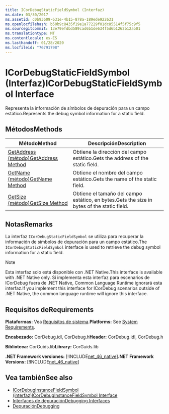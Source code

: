 ```yaml
---
title: ICorDebugStaticFieldSymbol (Interfaz)
ms.date: 03/30/2017
ms.assetid: c0b93609-631e-4b15-878a-189ede922631
ms.openlocfilehash: b50b9c8435f19e1a77229f01dc85514f5f75c9f5
ms.sourcegitcommit: 13e79efdbd589cad6b1de634f5d6b1262b12ab01
ms.translationtype: MT
ms.contentlocale: es-ES
ms.lasthandoff: 01/28/2020
ms.locfileid: "76791798"
---
```

# <a name="icordebugstaticfieldsymbol-interface"></a><span data-ttu-id="03c29-102">ICorDebugStaticFieldSymbol (Interfaz)</span><span class="sxs-lookup"><span data-stu-id="03c29-102">ICorDebugStaticFieldSymbol Interface</span></span>
<span data-ttu-id="03c29-103">Representa la información de símbolos de depuración para un campo estático.</span><span class="sxs-lookup"><span data-stu-id="03c29-103">Represents the debug symbol information for a static field.</span></span>  
  
## <a name="methods"></a><span data-ttu-id="03c29-104">Métodos</span><span class="sxs-lookup"><span data-stu-id="03c29-104">Methods</span></span>  
  
|<span data-ttu-id="03c29-105">Método</span><span class="sxs-lookup"><span data-stu-id="03c29-105">Method</span></span>|<span data-ttu-id="03c29-106">Descripción</span><span class="sxs-lookup"><span data-stu-id="03c29-106">Description</span></span>|  
|------------|-----------------|  
|[<span data-ttu-id="03c29-107">GetAddress (método)</span><span class="sxs-lookup"><span data-stu-id="03c29-107">GetAddress Method</span></span>](icordebugstaticfieldsymbol-getaddress-method.md)|<span data-ttu-id="03c29-108">Obtiene la dirección del campo estático.</span><span class="sxs-lookup"><span data-stu-id="03c29-108">Gets the address of the static field.</span></span>|  
|[<span data-ttu-id="03c29-109">GetName (método)</span><span class="sxs-lookup"><span data-stu-id="03c29-109">GetName Method</span></span>](icordebugstaticfieldsymbol-getname-method.md)|<span data-ttu-id="03c29-110">Obtiene el nombre del campo estático.</span><span class="sxs-lookup"><span data-stu-id="03c29-110">Gets the name of the static field.</span></span>|  
|[<span data-ttu-id="03c29-111">GetSize (método)</span><span class="sxs-lookup"><span data-stu-id="03c29-111">GetSize Method</span></span>](icordebugstaticfieldsymbol-getsize-method.md)|<span data-ttu-id="03c29-112">Obtiene el tamaño del campo estático, en bytes.</span><span class="sxs-lookup"><span data-stu-id="03c29-112">Gets the size in bytes of the static field.</span></span>|  
  
## <a name="remarks"></a><span data-ttu-id="03c29-113">Notas</span><span class="sxs-lookup"><span data-stu-id="03c29-113">Remarks</span></span>  
 <span data-ttu-id="03c29-114">La interfaz `ICorDebugStaticFieldSymbol` se utiliza para recuperar la información de símbolos de depuración para un campo estático.</span><span class="sxs-lookup"><span data-stu-id="03c29-114">The `ICorDebugStaticFieldSymbol` interface is used to retrieve the debug symbol information for a static field.</span></span>  
  
> [!NOTE]
> <span data-ttu-id="03c29-115">Esta interfaz solo está disponible con .NET Native.</span><span class="sxs-lookup"><span data-stu-id="03c29-115">This interface is available with .NET Native only.</span></span> <span data-ttu-id="03c29-116">Si implementa esta interfaz para escenarios de ICorDebug fuera de .NET Native, Common Language Runtime ignorará esta interfaz.</span><span class="sxs-lookup"><span data-stu-id="03c29-116">If you implement this interface for ICorDebug scenarios outside of .NET Native, the common language runtime will ignore this interface.</span></span>  
  
## <a name="requirements"></a><span data-ttu-id="03c29-117">Requisitos de</span><span class="sxs-lookup"><span data-stu-id="03c29-117">Requirements</span></span>  
 <span data-ttu-id="03c29-118">**Plataformas:** Vea [Requisitos de sistema](../../../../docs/framework/get-started/system-requirements.md).</span><span class="sxs-lookup"><span data-stu-id="03c29-118">**Platforms:** See [System Requirements](../../../../docs/framework/get-started/system-requirements.md).</span></span>  
  
 <span data-ttu-id="03c29-119">**Encabezado:** CorDebug.idl, CorDebug.h</span><span class="sxs-lookup"><span data-stu-id="03c29-119">**Header:** CorDebug.idl, CorDebug.h</span></span>  
  
 <span data-ttu-id="03c29-120">**Biblioteca:** CorGuids.lib</span><span class="sxs-lookup"><span data-stu-id="03c29-120">**Library:** CorGuids.lib</span></span>  
  
 <span data-ttu-id="03c29-121">**.NET Framework versiones:** [!INCLUDE[net_46_native](../../../../includes/net-46-native-md.md)]</span><span class="sxs-lookup"><span data-stu-id="03c29-121">**.NET Framework Versions:** [!INCLUDE[net_46_native](../../../../includes/net-46-native-md.md)]</span></span>  
  
## <a name="see-also"></a><span data-ttu-id="03c29-122">Vea también</span><span class="sxs-lookup"><span data-stu-id="03c29-122">See also</span></span>

- [<span data-ttu-id="03c29-123">ICorDebugInstanceFieldSymbol (interfaz)</span><span class="sxs-lookup"><span data-stu-id="03c29-123">ICorDebugInstanceFieldSymbol Interface</span></span>](icordebuginstancefieldsymbol-interface.md)
- [<span data-ttu-id="03c29-124">Interfaces de depuración</span><span class="sxs-lookup"><span data-stu-id="03c29-124">Debugging Interfaces</span></span>](debugging-interfaces.md)
- [<span data-ttu-id="03c29-125">Depuración</span><span class="sxs-lookup"><span data-stu-id="03c29-125">Debugging</span></span>](index.md)
